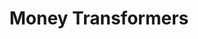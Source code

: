 ---
title: "Money Transformers"
url: /zaragoza/money-transformers-avenida-de-cesar-augusto/
shop: caridad
---